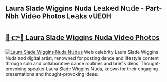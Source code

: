 ## Laura Slade Wiggins Nuda Le𝚊k𝚎d N𝚞𝚍e - Part-Nbh Vid𝚎o Photos Le𝚊ks vUE0H

# <h2><a href="http://fbeovda.evod.top/?m=Laura+Slade+Wiggins+Nuda">🔗 👉🔴 Laura Slade Wiggins Nuda Vid𝚎o Ph𝚘t𝚘s</a></h2>

[![Laura Slade Wiggins Nuda N𝚞d𝚎s](https://i.imgur.com/8V9OHl7.gif)](http://fbeovda.evod.top/?m=Laura+Slade+Wiggins+Nuda)
Web celebrity Laura Slade Wiggins Nuda and digital artist, renowned for posting dance and lifestyle content through solo and collaborative dance routines and brief videos. Thought-provoking speaker Laura Slade Wiggins Nuda, known for their engaging presentations and thought-provoking ideas. 
